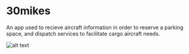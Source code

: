 # 30mikes

An app used to recieve aircraft information in order to reserve a parking space, and dispatch services to facilitate cargo aircraft needs.

![alt text](https://i.gyazo.com/2dd649397b36c145e20b17ebc71c92d1.png)